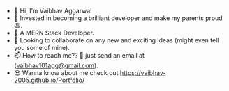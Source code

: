 - 👋 Hi, I’m Vaibhav Aggarwal
- 👀 Invested in becoming a brilliant developer and make my parents proud 😃.
- 🌱 A MERN Stack Developer.
- 💞️ Looking to collaborate on any new and exciting ideas (might even tell you some of mine).
- 📫 How to reach me?? 🤔 just send an email at (vaibhav101agg@gmail.com).
- 😎 Wanna know about me check out https://vaibhav-2005.github.io/Portfolio/

<!---
Vaibhav-2005/Vaibhav-2005 is a ✨ special ✨ repository because its `README.md` (this file) appears on your GitHub profile.
You can click the Preview link to take a look at your changes.
--->
